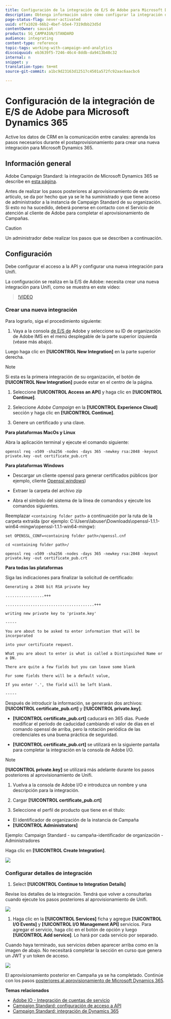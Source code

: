 ```yaml
---
title: Configuración de la integración de E/S de Adobe para Microsoft Dynamics 365
description: Obtenga información sobre cómo configurar la integración de E/S de Adobe para Microsoft Dynamics 365.
page-status-flag: never-activated
uuid: effa1028-66b2-4bef-b5e4-7319dbb23d5d
contentOwner: sauviat
products: SG_CAMPAIGN/STANDARD
audience: integrating
content-type: reference
topic-tags: working-with-campaign-and-analytics
discoiquuid: eb3639f5-7246-46c4-8ddb-da9413b40c32
internal: n
snippet: y
translation-type: tm+mt
source-git-commit: a1bc9d23163d12517c4501a572fc92aac6aacbc6

---
```



# Configuración de la integración de E/S de Adobe para Microsoft Dynamics 365

Active los datos de CRM en la comunicación entre canales: aprenda los pasos necesarios durante el postaprovisionamiento para crear una nueva integración para Microsoft Dynamics 365.

## Información general

Adobe Campaign Standard: la integración de Microsoft Dynamics 365 se describe en [esta página](../../integrating/using/working-with-campaign-standard-and-microsoft-dynamics-365.md).

Antes de realizar los pasos posteriores al aprovisionamiento de este artículo, se da por hecho que ya se le ha suministrado y que tiene acceso de administrador a la instancia de Campaign Standard de su organización.  Si esto no ha sucedido, deberá ponerse en contacto con el Servicio de atención al cliente de Adobe para completar el aprovisionamiento de Campañas.

>[!CAUTION]
>
>Un administrador debe realizar los pasos que se describen a continuación.

## Configuración

Debe configurar el acceso a la API y configurar una nueva integración para Unifi.

La configuración se realiza en la E/S de Adobe: necesita crear una nueva integración para Unifi, como se muestra en este vídeo:

>[!VIDEO](https://video.tv.adobe.com/v/27308)

### Crear una nueva integración

Para lograrlo, siga el procedimiento siguiente:

1. Vaya a la consola [de E/S de](https://console.adobe.io/home#) Adobe y seleccione su ID de organización de Adobe IMS en el menú desplegable de la parte superior izquierda (véase más abajo).

Luego haga clic en **[!UICONTROL New Integration]** en la parte superior derecha.

>[!NOTE]
>
>Si esta es la primera integración de su organización, el botón de **[!UICONTROL New Integration]** puede estar en el centro de la página.

1. Seleccione **[!UICONTROL Access an API]** y haga clic en **[!UICONTROL Continue]**.

1. Seleccione _Adobe Campaign_ en la **[!UICONTROL Experience Cloud]** sección y haga clic en **[!UICONTROL Continue]**.

1. Genere un certificado y una clave.

**Para plataformas MacOs y Linux**

Abra la aplicación terminal y ejecute el comando siguiente:

```
openssl req -x509 -sha256 -nodes -days 365 -newkey rsa:2048 -keyout private.key -out certificate_pub.crt
```

**Para plataformas Windows**

* Descargar un cliente openssl para generar certificados públicos (por ejemplo, cliente [Openssl windows](https://bintray.com/vszakats/generic/download_file?file_path=openssl-1.1.1-win64-mingw.zip))

* Extraer la carpeta del archivo zip

* Abra el símbolo del sistema de la línea de comandos y ejecute los comandos siguientes.

Reemplazar `<containing folder path>` a continuación por la ruta de la carpeta extraída (por ejemplo: C:\Users\labuser\Downloads\openssl-1.1.1-win64-mingw\openssl-1.1.1-win64-mingw):

```
set OPENSSL_CONF=<containing folder path>/openssl.cnf
 
cd <containing folder path>/
 
openssl req -x509 -sha256 -nodes -days 365 -newkey rsa:2048 -keyout private.key -out certificate_pub.crt
```

**Para todas las plataformas**

Siga las indicaciones para finalizar la solicitud de certificado:

```
Generating a 2048 bit RSA private key
 
.................+++
 
.......................................+++
 
writing new private key to 'private.key'
 
-----
 
You are about to be asked to enter information that will be incorporated
 
into your certificate request.
 
What you are about to enter is what is called a Distinguished Name or a DN.
 
There are quite a few fields but you can leave some blank
 
For some fields there will be a default value,
 
If you enter '.', the field will be left blank.
 
-----
```

Después de introducir la información, se generarán dos archivos: **[!UICONTROL certificate_pub.crt]** y **[!UICONTROL private.key]**.

* **[!UICONTROL certificate_pub.crt]** caducará en 365 días. Puede modificar el período de caducidad cambiando el valor de días en el comando openssl de arriba, pero la rotación periódica de las credenciales es una buena práctica de seguridad.

* **[!UICONTROL certificate_pub.crt]** se utilizará en la siguiente pantalla para completar la integración en la consola de Adobe I/O.

>[!NOTE]
>
> **[!UICONTROL private.key]** se utilizará más adelante durante los pasos posteriores al aprovisionamiento de Unifi.

1. Vuelva a la consola de Adobe I/O e introduzca un nombre y una descripción para la integración.

1. Cargar **[!UICONTROL certificate_pub.crt]**

1. Seleccione el perfil de producto que tiene en el título:

* El identificador de organización de la instancia de Campaña
* **[!UICONTROL Administrators]**

Ejemplo:  Campaign Standard - su campaña-identificador de organización - Administradores

Haga clic en **[!UICONTROL Create Integration]**.

![](assets/MSdynACSIntegration-4B.png)

### Configurar detalles de integración

1. Select **[!UICONTROL Continue to Integration Details]**

Revise los detalles de la integración.  Tendrá que volver a consultarlas cuando ejecute los pasos posteriores al aprovisionamiento de Unifi.

![](assets/MSdynACSIntegration-5.png)

1. Haga clic en la **[!UICONTROL Services]** ficha y agregue **[!UICONTROL I/O Events]** y **[!UICONTROL I/O Management API]** servicios.  Para agregar el servicio, haga clic en el botón de opción y luego **[!UICONTROL Add service]**.  Lo hará por cada servicio por separado.

Cuando haya terminado, sus servicios deben aparecer arriba como en la imagen de abajo. No necesitará completar la sección en curso que genera un JWT y un token de acceso.

![](assets/MSdynACSIntegration-6.png)

El aprovisionamiento posterior en Campaña ya se ha completado.  Continúe con los pasos [posteriores al aprovisionamiento de Microsoft Dynamics 365](../../integrating/using/configure-microsoft-dynamics-365-for-campaign-integration.md).

**Temas relacionados**

* [Adobe IO - Integración de cuentas de servicio](https://www.adobe.io/authentication/auth-methods.html#!AdobeDocs/adobeio-auth/master/AuthenticationOverview/ServiceAccountIntegration.md)
* [Campaign Standard: configuración de acceso a API](https://docs.campaign.adobe.com/doc/standard/en/api/ACS_API.html#setting-up-api-access)
* [Campaign Standard: integración de Dynamics 365](../../integrating/using/configure-microsoft-dynamics-365-for-campaign-integration.md)
